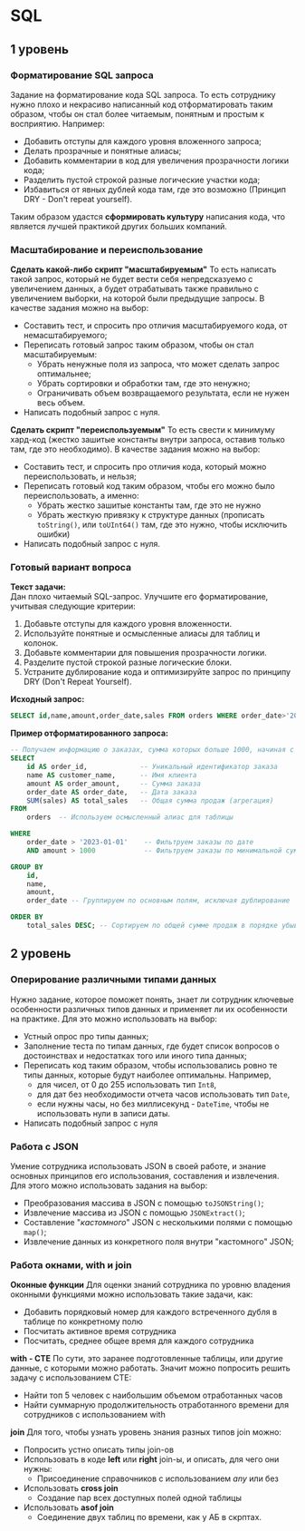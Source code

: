 # SQL
## 1 уровень
### Форматирование SQL запроса
Задание на форматирование кода SQL запроса. То есть сотруднику нужно плохо и некрасиво написанный код отформатировать таким образом, чтобы он стал более читаемым, понятным и простым к восприятию. Например:
- Добавить отступы для каждого уровня вложенного запроса;
- Делать прозрачные и понятные алиасы;
- Добавить комментарии в код для увеличения прозрачности логики кода;
- Разделить пустой строкой разные логические участки кода;
- Избавиться от явных дублей кода там, где это возможно (Принцип DRY - Don't repeat yourself).

Таким образом удастся **сформировать культуру** написания кода, что является лучшей практикой других больших компаний.

### Масштабирование и переиспользование
**Сделать какой-либо скрипт "масштабируемым"**
То есть написать такой запрос, который не будет вести себя непредсказуемо с увеличением данных, а будет отрабатывать также правильно с увеличением выборки, на которой были предыдущие запросы.
В качестве задания можно на выбор:
* Составить тест, и спросить про отличия масштабируемого кода, от немасштабируемого;
* Переписать готовый запрос таким образом, чтобы он стал масштабируемым:
	* Убрать ненужные поля из запроса, что может сделать запрос оптимальнее;
	* Убрать сортировки и обработки там, где это ненужно; 
	* Ограничивать объем возвращаемого результата, если не нужен весь объем.
* Написать подобный запрос с нуля.

**Сделать скрипт "переиспользуемым"**
То есть свести к минимуму хард-код (жестко зашитые константы внутри запроса, оставив только там, где это необходимо).
В качестве задания можно на выбор:
- Составить тест, и спросить про отличия кода, который можно переиспользовать, и нельзя;
- Переписать готовый код таким образом, чтобы его можно было переиспользовать, а именно:
	- Убрать жестко зашитые константы там, где это не нужно
	- Убрать жесткую привязку к структуре данных (прописать `toString()`, или `toUInt64()` там, где это нужно, чтобы исключить ошибки)
- Написать подобный запрос с нуля.

### Готовый вариант вопроса
**Текст задачи:**  
Дан плохо читаемый SQL-запрос. Улучшите его форматирование, учитывая следующие критерии:

1. Добавьте отступы для каждого уровня вложенности.
2. Используйте понятные и осмысленные алиасы для таблиц и колонок.
3. Добавьте комментарии для повышения прозрачности логики.
4. Разделите пустой строкой разные логические блоки.
5. Устраните дублирование кода и оптимизируйте запрос по принципу DRY (Don't Repeat Yourself).

**Исходный запрос:**
```sql
SELECT id,name,amount,order_date,sales FROM orders WHERE order_date>'2023-01-01' AND amount>1000 GROUP BY id,name,amount,order_date,sales ORDER BY sales DESC;

```

**Пример отформатированного запроса:**
```sql
-- Получаем информацию о заказах, сумма которых больше 1000, начиная с 1 января 2023 года
SELECT 
    id AS order_id,             -- Уникальный идентификатор заказа
    name AS customer_name,      -- Имя клиента
    amount AS order_amount,     -- Сумма заказа
    order_date AS order_date,   -- Дата заказа
    SUM(sales) AS total_sales   -- Общая сумма продаж (агрегация)
FROM 
    orders  -- Используем осмысленный алиас для таблицы

WHERE 
    order_date > '2023-01-01'    -- Фильтруем заказы по дате
    AND amount > 1000            -- Фильтруем заказы по минимальной сумме

GROUP BY 
    id, 
    name, 
    amount, 
    order_date -- Группируем по основным полям, исключая дублирование

ORDER BY 
    total_sales DESC; -- Сортируем по общей сумме продаж в порядке убывания
```

## 2 уровень
### Оперирование различными типами данных
Нужно задание, которое поможет понять, знает ли сотрудник ключевые особенности различных типов данных и применяет ли их особенности на практике. Для это можно использовать на выбор:
- Устный опрос про типы данных;
- Заполнение теста по типам данных, где будет список вопросов о достоинствах и недостатках того или иного типа данных;
- Переписать код таким образом, чтобы использовались ровно те типы данных, которые будут наиболее оптимальны. Например, 
	- для чисел, от 0 до 255 использовать тип `Int8`, 
	- для дат без необходимости отчета часов использовать тип `Date`, 
	- если нужны часы, но без миллисекунд - `DateTime`, чтобы не использовать нули в записи даты.
- Написать подобный запрос с нуля

### Работа с JSON
Умение сотрудника использовать JSON в своей работе, и знание основных принципов его использования, составления и извлечения. 
Для этого можно использовать задания на выбор:
- Преобразования массива в JSON  с помощью `toJSONString()`;
- Извлечение массива из JSON с помощью `JSONExtract()`;
- Составление "*кастомного*" JSON с несколькими полями с помощью `map()`;
- Извлечение данных из конкретного поля внутри "кастомного" JSON;

### Работа окнами, with и join
**Оконные функции**
Для оценки знаний сотрудника по уровню владения оконными функциями можно использовать такие задачи, как:
- Добавить порядковый номер для каждого встреченного дубля в таблице по конкретному полю
- Посчитать активное время сотрудника
- Посчитать, среднее общее время для каждого сотрудника

**with - CTE**
По сути, это заранее подготовленные таблицы, или другие данные, с которыми можно работать. Значит можно попросить решить задачу с использованием CTE:
- Найти топ 5 человек с наибольшим объемом отработанных часов
- Найти суммарную продолжительность отработанного времени для сотрудников с использованием with

**join**
Для того, чтобы узнать уровень знания разных типов join можно:
- Попросить устно описать типы join-ов
- Использовать в коде **left** или **right** join-ы, и описать, для чего они нужны:
	- Присоединение справочников с использованием *any* или без
- Использовать **cross join**
	- Создание пар всех доступных полей одной таблицы 
- Использовать **asof join**
	- Соединение  двух таблиц по времени, как у АБ в скрптах.

